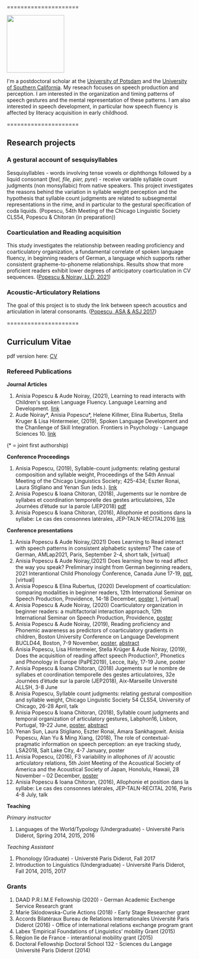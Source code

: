=====================

<img src="https://raw.githubusercontent.com/anisiapopescu/anisiapopescu.github.io/main/images/poza.jpg" width=155>


I'm a postdoctoral scholar at the [University of Potsdam](https://www.uni-potsdam.de/en/university-of-potsdam) and the [University of Southern California](https://www.usc.edu/). My reseach focuses on speech production and perception. I am interested in the organization and timing patterns of speech gestures and the mental representation of these patterns. I am also interested in speech development, in particular how speech fluency is affected by literacy acquisition in early childhood.  


=====================
## Research projects

### A gestural account of sesquisyllables
  Sesquisyllables - words involving tense vowels or diphthongs followed by a liquid consonant (*feel, file, pier, pyre*) - receive variable syllable count judgments (non monsyllabic) from native speakers. This project investigates the reasons behind the variation in syllable weight perception and the hypothesis that syllable count judgments are related to subsegmental representations in the rime, and in particular to the gestural specification of coda liquids. (Popescu,  54th Meeting of the Chicago Linguistic Society CLS54, Popescu & Chitoran (in preparation))
  
### Coarticulation and Reading acquisition
  This study investigates the relationship between reading proficiency and coarticulatory organization, a fundamental correlate of spoken language fluency, in beginning readers of German, a language which supports rather consistent grapheme-to-phoneme relationships. Results show that more proficient readers exhibit lower degrees of anticipatory coarticulation in CV sequences. ([Popescu & Noiray, LLD, 2021](https://www.tandfonline.com/doi/full/10.1080/15475441.2021.1941032))

### Acoustic-Articulatory Relations
  The goal of this project is to study the link between speech acoustics and articulation in lateral consonants. ([Popescu, ASA & ASJ 2017](https://github.com/anisiapopescu/anisiapopescu.github.io/blob/main/images/ASA_F3_poster.pdf))


=====================
## Curriculum Vitae

pdf version here: [CV](https://github.com/anisiapopescu/anisiapopescu.github.io/blob/main/images/Anisia%20Popescu_CV_September_15_2021.pdf)

### Refereed Publications

**Journal Articles**
1. Anisia Popescu & Aude Noiray, (2021), Learning to read interacts with Children's spoken Language Fluency. Language Learning and Development. [link](https://www.tandfonline.com/doi/full/10.1080/15475441.2021.1941032)
2. Aude Noiray*, Anisia Popescu*, Helene Killmer, Elina Rubertus, Stella Kruger & Lisa Hintermeier, (2019), Spoken Language Development and the Chanllenge of Skill Integration. Frontiers in Psychology - Language Sciences 10.  [link](https://www.frontiersin.org/articles/10.3389/fpsyg.2019.02777/full?&utm_source=Email_to_authors_&utm_medium=Email&utm_content=T1_11.5e1_author&utm_campaign=Email_publication&field=&journalName=Frontiers_in_Psychology&id=470799)

(* = joint first authorship)

**Conference Proceedings**
1. Anisia Popescu, (2019), Syllable-count judgments: relating gestural composition and syllable weight, Proceedings of the 54th Annual Meeting of the Chicago Linguistics Society; 425-434; Eszter Ronai, Laura Stigliano and Yenan Sun (eds.). [link](https://github.com/anisiapopescu/anisiapopescu.github.io/blob/main/images/CLS54_Proceedings.pdf)
2. Anisia Popescu & Ioana Chitoran, (2018), Jugements sur le nombre de syllabes et coordination temporelle des gestes articulatoires, 32e Journées d’étude sur la parole (JEP2018) [pdf](https://github.com/anisiapopescu/anisiapopescu.github.io/blob/main/images/JEP2018_Proceedings.pdf)
3. Anisia Popescu & Ioana Chitoran, (2016), Allophonie et positions dans la syllabe: Le cas des consonnes latérales, JEP-TALN-RECITAL2016 [link](https://jep-taln2016.limsi.fr/actes/Actes%20JTR-2016/Papers/J52.pdf)

**Conference presentations**
1. Anisia Popescu & Aude Noiray,(2021) Does Learning to Read interact with speech patterns in consistent alphabetic systems? The case of German, AMLap2021, Paris, September 2-4, short talk, [virtual]
2. Anisia Popescu & Aude Noiray,(2021) Does learning how to read affect the way you speak? Preliminary insight from German beginning readers, 2021 Interantional Child Phonology 
Conference, Canada June 17-19, [ppt](https://github.com/anisiapopescu/anisiapopescu.github.io/blob/main/images/ICPC2021.pdf), [virtual]
3. Anisia Popescu & Elina Rubertus, (2020) Development of coarticulation: comparing modalities in beginner readers, 12th International Seminar on Speech Production, Providence, 
14-18 December, [poster](https://github.com/anisiapopescu/anisiapopescu.github.io/blob/main/images/Rubertus_Popescu_ISSP113_poster.pdf)
), [virtual]
4. Anisia Popescu & Aude Noiray, (2020) Coarticulatory organization in beginner readers: a multifactorial interaction approach, 12th International Seminar on Speech Production, Providence, [poster](https://github.com/anisiapopescu/anisiapopescu.github.io/blob/main/images/Popescu_ISSP111_Poster.pdf)
5. Anisia Popescu & Aude Noiray, (2019), Reading proficiency and Phonemic awareness as predictors of coarticulatory gradients in children, Boston University Conference on Language
Development BUCLD44, Boston, 7-9 November, [poster](https://github.com/anisiapopescu/anisiapopescu.github.io/blob/main/images/Popescu_posterBUCLD44.pdf), [abstract](https://github.com/anisiapopescu/anisiapopescu.github.io/blob/main/images/Popescu_Anisia_Noiray_Aude_BUCLD_Abstract.pdf)
6. Anisia Popescu, Lisa Hintermeier, Stella Krüger & Aude Noiray, (2019), Does the acquisition of reading affect speech Production?, Phonetics and Phonology in Europe (PaPE2019),
Lecce, Italy, 17-19 June, poster
7. Anisia Popescu & Ioana Chitoran, (2018) Jugements sur le nombre de syllabes et coordination temporelle des gestes articulatoires, 32e Journées d’étude sur la parole (JEP2018), Aix-Marseille Université ALLSH, 3-8 June
8. Anisia Popescu, Syllable count judgments: relating gestural composition and syllable weight, Chicago Linguistic Society 54 CLS54, University of Chicago, 26-28 April, talk
9. Anisia Popescu & Ioana Chitoran, (2018), Syllable count judgments and temporal organization of articulatory gestures, Labphon16, Lisbon, Portugal, 19-22 June, [poster](https://github.com/anisiapopescu/anisiapopescu.github.io/blob/main/images/Poster_LabPhon16_Anisia%20Popescu.pdf), [abstract](https://github.com/anisiapopescu/anisiapopescu.github.io/blob/main/images/LabPhon16_Abstract_317.pdf)
10. Yenan Sun, Laura Stigliano, Eszter Ronai, Amara Sankhagowit. Anisia Popescu, Alan Yu & Ming Xiang, (2018), The role of contextual-pragmatic information on speech perception: an eye tracking study, LSA2018, Salt Lake City, 4-7 January, poster
11. Anisia Popescu, (2016), F3 variability in allophones of /l/ acoustic articulatory relations, 5th Joint Meeting of the Acoustical Society of America and the Acoustical Society of Japan, Honolulu, Hawaii, 28 November – 02 December, [poster](https://github.com/anisiapopescu/anisiapopescu.github.io/blob/main/images/ASA_F3_poster.pdf)
12. Anisia Popescu & Ioana Chitoran, (2016), Allophonie et position dans la syllabe: Le cas des consonnes latérales, JEP-TALN-RECITAL 2016, Paris 4-8 July, talk

**Teaching**

*Primary instructor*
1. Languages of the World/Typology (Undergraduate) - Université Paris Diderot, Spring 2014, 2015, 2016

*Teaching Assistant*

1. Phonology (Graduate) - Universté Paris Diderot, Fall 2017
2. Introduction to Linguistics (Undergraduate) - Université Paris Diderot, Fall 2014, 2015, 2017

### Grants 

1. DAAD P.R.I.M.E Fellowship (2020) - German Academic Exchenge Service Research grant
2. Marie Sklodowska-Curie Actions (2018) - Early Stage Researcher grant
3. Accords Bilatéraux Bureau de Relations Internationales Université Paris Diderot (2016) - Office of international relations exchange program grant
4. Labex ‘Empirical Foundations of Linguistics’ mobility Grant (2015)
5. Région Ile de France - interantional mobility grant (2015)
6. Doctoral Fellowship Doctoral School 132 - Sciences du Langage Université Paris Diderot (2014)














